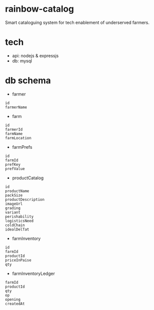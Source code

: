 # rainbow-catalog
Smart cataloguing system for tech enablement of underserved farmers.

# tech
- api: nodejs & expressjs
- db: mysql

# db schema
- farmer
```shell
id
farmerName
```

- farm
```shell
id
farmerId
farmName
farmLocation
```

- farmPrefs
```shell
id
farmId
prefKey
prefValue
```

- productCatalog
```shell
id
productName
packSize
productDescription
imageUrl
grading
variant
perishability
logisticsNeed
coldChain
idealDelTat
```

- farmInventory
```shell
id
farmId
productId
priceInPaise
qty
```

- farmInventoryLedger
```shell
farmId
productId
qty
op
opening
createdAt
```
